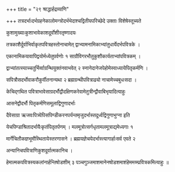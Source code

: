 +++
title = "२९ श्राद्धार्हद्रव्याणि"

+++
तत्रदर्भाःदर्भग्रहनेकालोमन्त्रोदर्भभेदाश्चद्वितीयपरिच्छेदे उक्ताः विशेषेस्तूच्यते

कुशामुख्याःकुशाभावेकाशदूर्वोशीरतृष्णादयः

तत्रकाशैर्दूर्वाभिर्वाकृतपवित्रहस्तोनाचामेत् द्वाभ्यामनामिकाभ्यांतुधार्येदर्भपवित्रके ।

एकानामिकयावापिद्वयोर्मध्येतुपर्वणोः १ साग्रौविगरभौतुकुशौकार्यताभ्यांपवित्रकम् ।

द्वाभ्यांतत्स्याच्चतुर्भिर्व्वाग्रन्थियुक्तंनवाभवेत् २ स्नानेदानेजपेहोमेस्वाध्यायेपितृकर्मणि ।

सपित्रौसदर्भोवाकरौकुर्वीतनान्यथा २ ब्रह्मग्रन्थीपवित्राढ्यो नाचामेच्चबुधःसदा ।

केचिद्गथित पवित्राभावेसाग्रदर्भौद्वौदक्षिणकरेवामेतुत्रीन्द्वौवाबिभृयादित्याहुः

आसनेद्वौदर्भौ पितृकर्मणिसमूलाद्विगुणादर्भाः

दैवेसाग्रा ऋजवःपित्र्येपिसपिण्डीकरनपर्यन्तमृजुदर्भास्तदूर्ध्वद्विगुणाभुग्ना इति

येचपिण्डाश्रितादर्भायैःकृतंपितृतर्पणम् । मलमूत्रोत्सर्गधृतामलमूत्राद्यमेध्यगाः १

मार्गेचितौकज्ञभूमौस्थितायेस्तरणासने । ब्रह्मयज्ञेचयेदर्भास्त्यागार्हाःसर्व एवते २

अन्यानिचपवित्राणिकुशदूर्वात्मकानिच ।

हेमात्मकपवित्रस्यकलांनार्हन्तिषोडशीम् ३ पञ्चगुञ्जमाशमानेनषोडशमाशंहेममय्म्प्रवित्रकमित्याहुः ॥

